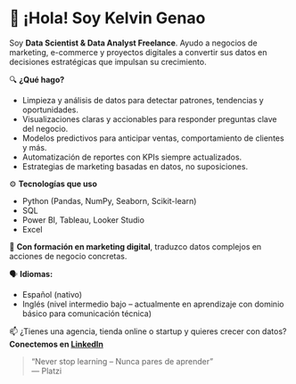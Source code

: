 # 👋 ¡Hola! Soy Kelvin Genao

Soy **Data Scientist & Data Analyst Freelance**. Ayudo a negocios de marketing, e-commerce y proyectos digitales a convertir sus datos en decisiones estratégicas que impulsan su crecimiento.

🔍 **¿Qué hago?**
- Limpieza y análisis de datos para detectar patrones, tendencias y oportunidades.
- Visualizaciones claras y accionables para responder preguntas clave del negocio.
- Modelos predictivos para anticipar ventas, comportamiento de clientes y más.
- Automatización de reportes con KPIs siempre actualizados.
- Estrategias de marketing basadas en datos, no suposiciones.

⚙️ **Tecnologías que uso**
- Python (Pandas, NumPy, Seaborn, Scikit-learn)
- SQL
- Power BI, Tableau, Looker Studio
- Excel

🎯 **Con formación en marketing digital**, traduzco datos complejos en acciones de negocio concretas.

🗣️ **Idiomas:**
- Español (nativo)
- Inglés (nivel intermedio bajo – actualmente en aprendizaje con dominio básico para comunicación técnica)

📫 ¿Tienes una agencia, tienda online o startup y quieres crecer con datos?  
**Conectemos en [LinkedIn](https://www.linkedin.com/in/kelvingenao/)**

> “Never stop learning – Nunca pares de aprender”  
> — Platzi


